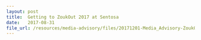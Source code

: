 ```yaml
---
layout: post
title:  Getting to ZoukOut 2017 at Sentosa 
date:   2017-08-31
file_url: /resources/media-advisory/files/20171201-Media_Advisory-ZoukOut 2017.pdf
---
```

